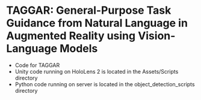 # TAGGAR: General-Purpose Task Guidance from Natural Language in Augmented Reality using Vision-Language Models

- Code for TAGGAR
- Unity code running on HoloLens 2 is located in the Assets/Scripts directory
- Python code running on server is located in the object_detection_scripts directory
